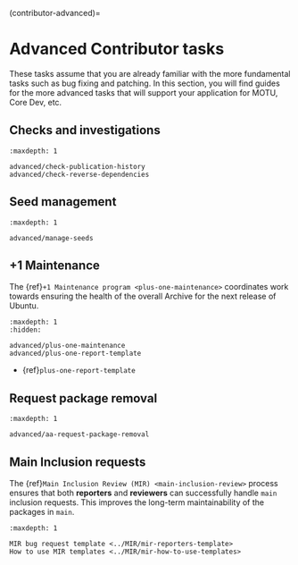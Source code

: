 (contributor-advanced)=
# Advanced Contributor tasks

These tasks assume that you are already familiar with the more fundamental
tasks such as bug fixing and patching. In this section, you will find guides
for the more advanced tasks that will support your application for MOTU, Core
Dev, etc.

## Checks and investigations

```{toctree}
:maxdepth: 1

advanced/check-publication-history
advanced/check-reverse-dependencies
```

## Seed management

```{toctree}
:maxdepth: 1

advanced/manage-seeds
```

## +1 Maintenance

The {ref}`+1 Maintenance program <plus-one-maintenance>` coordinates work
towards ensuring the health of the overall Archive for the next release of
Ubuntu.

```{toctree}
:maxdepth: 1
:hidden:

advanced/plus-one-maintenance
advanced/plus-one-report-template
```

* {ref}`plus-one-report-template`

## Request package removal

```{toctree}
:maxdepth: 1

advanced/aa-request-package-removal
```

## Main Inclusion requests

The {ref}`Main Inclusion Review (MIR) <main-inclusion-review>` process ensures
that both **reporters** and **reviewers** can successfully handle `main`
inclusion requests. This improves the long-term maintainability of the packages 
in `main`.

```{toctree}
:maxdepth: 1

MIR bug request template <../MIR/mir-reporters-template>
How to use MIR templates <../MIR/mir-how-to-use-templates>
```





